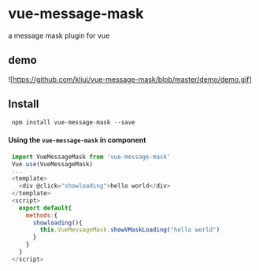 # vue-message-mask
a message mask plugin for vue

## demo

 ![https://github.com/kliuj/vue-message-mask/blob/master/demo/demo.gif]

## Install
 ``` js
  npm install vue-message-mask --save
 ``` 
 #### Using the `vue-message-mask` in component
 
 ``` js
  import VueMessageMask from 'vue-message-mask'
  Vue.use(VueMessageMask)
  ...
  <template>
    <div @click="showloading">hello world</div>
  </template>
  <script>
    export default{
      methods:{
        showloading(){
          this.VueMessageMask.showVMaskLoading("hello world")
        }
      }
    }
  </script>
 ```

